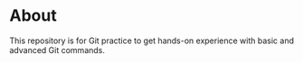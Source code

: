 # About

This repository is for Git practice to get hands-on experience with basic and advanced Git commands.
